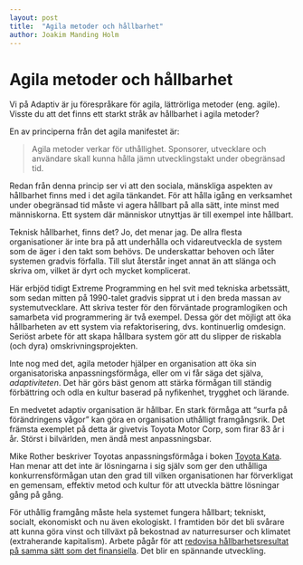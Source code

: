 ```yaml
---
layout: post
title:  "Agila metoder och hållbarhet"
author: Joakim Manding Holm
---
```

# Agila metoder och hållbarhet

Vi på Adaptiv är ju förespråkare för agila, lättrörliga metoder (eng. agile). Visste du att det finns ett starkt stråk av hållbarhet i agila metoder?

En av principerna från det agila manifestet är:

> Agila metoder verkar för uthållighet. Sponsorer, utvecklare och användare skall kunna hålla jämn utvecklingstakt under obegränsad tid.

Redan från denna princip ser vi att den sociala, mänskliga aspekten av hållbarhet finns med i det agila tänkandet. För att hålla igång en verksamhet under obegränsad tid måste vi agera hållbart på alla sätt, inte minst med människorna. Ett system där människor utnyttjas är till exempel inte hållbart.

Teknisk hållbarhet, finns det? Jo, det menar jag. De allra flesta organisationer är inte bra på att underhålla och vidareutveckla de system som de äger i den takt som behövs. De underskattar behoven och låter systemen gradvis förfalla. Till slut återstår inget annat än att slänga och skriva om, vilket är dyrt och mycket komplicerat.

Här erbjöd tidigt Extreme Programming en hel svit med tekniska arbetssätt, som sedan mitten på 1990-talet gradvis sipprat ut i den breda massan av systemutvecklare. Att skriva tester för den förväntade programlogiken och samarbeta vid programmering är två exempel. Dessa gör det möjligt att öka hållbarheten av ett system via refaktorisering, dvs. kontinuerlig omdesign. Seriöst arbete för att skapa hållbara system gör att du slipper de riskabla (och dyra) omskrivningsprojekten.

Inte nog med det, agila metoder hjälper en organisation att öka sin organisatoriska anpassningsförmåga, eller om vi får säga det själva, *adaptiviteten*. Det här görs bäst genom att stärka förmågan till ständig förbättring och odla en kultur baserad på nyfikenhet, trygghet och lärande.

En medvetet adaptiv organisation är hållbar. En stark förmåga att “surfa på förändringens vågor” kan göra en organisation uthålligt framgångsrik. Det främsta exemplet på detta är givetvis Toyota Motor Corp, som firar 83 år i år. Störst i bilvärlden, men ändå mest anpassningsbar.

Mike Rother beskriver Toyotas anpassningsförmåga i boken [Toyota Kata](https://en.wikipedia.org/wiki/Toyota_Kata). Han menar att det inte är lösningarna i sig själv som ger den uthålliga konkurrensförmågan utan den grad till vilken organisationen har förverkligat en gemensam, effektiv metod och kultur för att utveckla bättre lösningar gång på gång.

För uthållig framgång måste hela systemet fungera hållbart; tekniskt, socialt, ekonomiskt och nu även ekologiskt. I framtiden bör det bli svårare att kunna göra vinst och tillväxt på bekostnad av naturresurser och klimatet (extraherande kapitalism). Arbete pågår för att [redovisa hållbarhetsresultat på samma sätt som det finansiella](https://hbr.org/2020/12/the-future-of-esg-is-accounting). Det blir en spännande utveckling.
